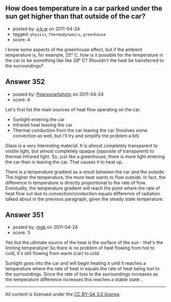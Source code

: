 ## How does temperature in a car parked under the sun get higher than that outside of the car?

- posted by: [o.k.w](https://stackexchange.com/users/-1/170-o-k-w) on 2011-04-24
- tagged: `physics`, `thermodynamics`, `greenhouse`
- score: 4

I know some aspects of the greenhouse effect, but if the ambient temperature is, for example, 25° C, how is it possible for the temperature in the car to be something like like 28° C? Shouldn't the heat be transferred to the surroundings?


## Answer 352

- posted by: [Pearsonartphoto](https://stackexchange.com/users/-1/67-pearsonartphoto) on 2011-04-24
- score: 4

Let's first list the main sources of heat flow operating on the car.

* Sunlight entering the car
* Infrared heat leaving the car
* Thermal conduction from the car leaving the car (Involves some convection as well, but I'll try and simplify the problem a bit)

Glass is a very interesting material. It is almost completely transparent to visible light, but almost completely opaque (opposite of transparent) to thermal infrared light. So, just like a greenhouse, there is more light entering the car than is leaving the car. That causes it to heat up.

There is a temperature gradient as a result between the car and the outside. The higher the temperature, the more heat wants to flow outside. In fact, the difference in temperature is directly proportional to the rate of flow. Eventually, the temperature gradient will reach the point where the rate of heat flow out due to convection/conduction equals difference of radiation talked about in the previous paragraph, given the steady state temperature.


## Answer 351

- posted by: [mgb](https://stackexchange.com/users/-1/15-mgb) on 2011-04-24
- score: 3

Yes but the ultimate source of the heat is the surface of the sun - that's the limiting temperature! So there is no problem of heat flowing from hot to cold, it's still flowing from warm (car) to cold

Sunlight goes into the car and will begin heating it until it reaches a temperature where the rate of heat in equals the rate of heat being lost to the surroundings. Since the rate of loss to the surroundings increases as the temperature difference increases this reaches a stable state.
. 



---

All content is licensed under the [CC BY-SA 3.0 license](https://creativecommons.org/licenses/by-sa/3.0/).
